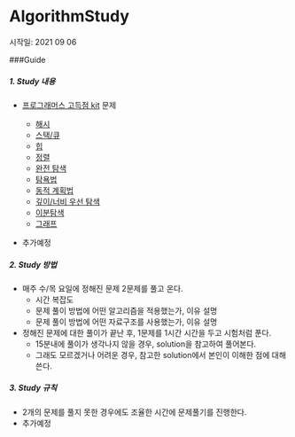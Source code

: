 # AlgorithmStudy

시작일: 2021 09 06

###Guide

##### 1. Study 내용

- [프로그래머스 고득점 kit](https://programmers.co.kr/learn/challenges) 문제
  - [해시](https://programmers.co.kr/learn/courses/30/parts/12077)
  - [스택/큐](https://programmers.co.kr/learn/courses/30/parts/12081)
  - [힙](https://programmers.co.kr/learn/courses/30/parts/12117)
  - [정렬](https://programmers.co.kr/learn/courses/30/parts/12198)
  - [완전 탐색](https://programmers.co.kr/learn/courses/30/parts/12230)
  - [탐욕법](https://programmers.co.kr/learn/courses/30/parts/12244)
  - [동적 계획법](https://programmers.co.kr/learn/courses/30/parts/12263)
  - [깊이/너비 우선 탐색](https://programmers.co.kr/learn/courses/30/parts/12421)
  - [이분탐색](https://programmers.co.kr/learn/courses/30/parts/12486)
  - [그래프](https://programmers.co.kr/learn/courses/30/parts/14393)

- 추가예정

##### 2. Study 방법
- 매주 수/목 요일에 정해진 문제 2문제를 풀고 온다.
  - 시간 복잡도 
  - 문제 풀이 방법에 어떤 알고리즘을 적용했는가, 이유 설명
  - 문제 풀이 방법에 어떤 자료구조를 사용했는가, 이유 설명
- 정해진 문제에 대한 풀이가 끝난 후, 1문제를 1시간 시간을 두고 시험처럼 푼다.
  - 15분내에 풀이가 생각나지 않을 경우, solution을 참고하여 풀어본다.
  - 그래도 모르겠거나 어려운 경우, 참고한 solution에서 본인이 이해한 점에 대해 쓴다.  

##### 3. Study 규칙
- 2개의 문제를 풀지 못한 경우에도 조율한 시간에 문제풀기를 진행한다.
- 추가예정
